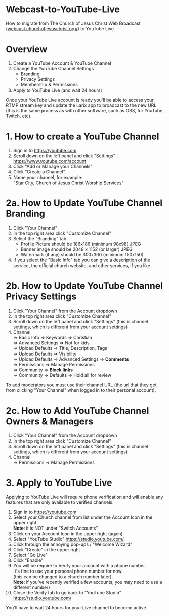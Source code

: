 # Webcast-to-YouTube-Live

How to migrate from The Church of Jesus Christ Web Broadcast
([webcast.churchofjesuschrist.org/](https://webcast.churchofjesuschrist.org/))
to YouTube Live.

# Overview

1. Create a YouTube Account & YouTube Channel
2. Change the YouTube Channel Settings
   - Branding
   - Privacy Settings
   - Membership & Permissions
4. Apply to YouTube Live (and wait 24 hours)

Once your YouTube Live account is ready you'll be able to access your RTMP stream key
and update the Larix app to broadcast to the new URL
(this is the same process as with other software, such as OBS, for YouTube, Twitch, etc).

# 1. How to create a YouTube Channel

1. Sign in to https://youtube.com
2. Scroll down on the left panel and click "Settings" \
   https://www.youtube.com/account
3. Click "Add or Manage your Channels"
4. Click "Create a Channel"
5. Name your channel, for example: \
   "Star City, Church of Jesus Christ Worship Services"

# 2a. How to Update YouTube Channel Branding

1. Click "Your Channel"
2. In the top right area click "Customize Channel"
3. Select the "Branding" tab
   - Profile Picture should be 186x186 (minimum 98x98) JPEG
   - Banner image should be 2048 x 1152 (or larger) JPEG
   - Watermark (if any) should be 300x300 (minimum 150x150)
4. If you select the "Basic Info" tab you can give a description of the service,
   the official church website, and other services, if you like

# 2b. How to Update YouTube Channel Privacy Settings

1. Click "Your Channel" from the Account dropdown
2. In the top right area click "Customize Channel"
3. Scroll down on the left panel and click "Settings" (this is channel settings, which is different from your account settings)
4. Channel \
   => Basic Info => Keywords => Christian \
   => Advanced Settings => Not for kids \
   => Upload Defaults => Title, Description, Tags \
   => Upload Defaults => Visibility \
   => Upload Defaults => Advanced Settings => **Comments** \
   => Permissions => Manage Permissions \
   => Community => **Block links** \
   => Community => Defaults => Hold all for review

To add moderators you must use their channel URL (the url that they get from clicking "Your Channel" when logged in to their personal account).

# 2c. How to Add YouTube Channel Owners & Managers

1. Click "Your Channel" from the Account dropdown
2. In the top right area click "Customize Channel"
3. Scroll down on the left panel and click "Settings" (this is channel settings, which is different from your account settings)
4. Channel \
   => Permissions => Manage Permissions

# 3. Apply to YouTube Live

Applying to YouTube Live will require phone verification and will enable
any features that are only available to verified channels.

1. Sign in to https://youtube.com
2. Select your Church channel from list under the Account Icon in the upper right \
   **Note**: it is NOT under "Switch Accounts"
3. Click on your Account Icon in the upper right (again)
4. Select "YouTube Studio"
   https://studio.youtube.com/
5. Click through the annoying pop-ups / "Welcome Wizard"
6. Click "Create" in the upper right
7. Select "Go Live"
8. Click "Enable"
9. You will be require to Verify your account with a phone number. \
   It's fine to use your personal phone number for now. \
   (this can be changed to a church number later). \
   **Note**: if you've recently verified a few accounts, you may need to use a different number)
10. Close the Verify tab to go back to "YouTube Studio" \
    https://studio.youtube.com/

You'll have to wait 24 hours for your Live channel to become active.
